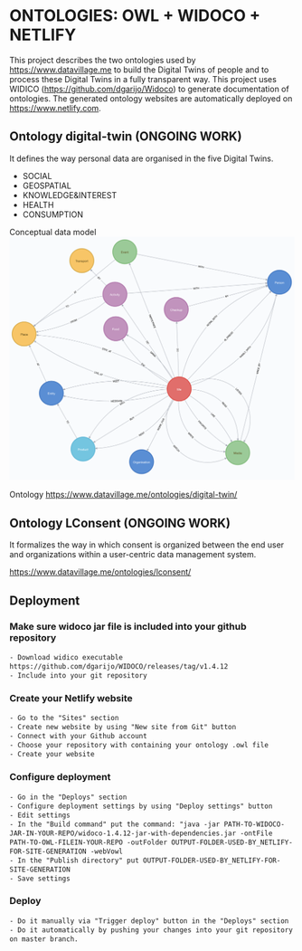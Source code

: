 # ONTOLOGIES: OWL + WIDOCO + NETLIFY
This project describes the two ontologies used by https://www.datavillage.me to build the Digital Twins of people and to process these Digital Twins in a fully transparent way.
This project uses WIDICO (https://github.com/dgarijo/Widoco) to generate documentation of ontologies.
The generated ontology websites are automatically deployed on https://www.netlify.com.

## Ontology digital-twin (ONGOING WORK)
It defines the way personal data are organised in the five Digital Twins.
- SOCIAL
- GEOSPATIAL
- KNOWLEDGE&INTEREST
- HEALTH
- CONSUMPTION

Conceptual data model
![Datavillage digital-twin conceptual data model](./digital-twin/conceptual-model.png)

Ontology
https://www.datavillage.me/ontologies/digital-twin/

## Ontology LConsent (ONGOING WORK)
It formalizes the way in which consent is organized between the end user and organizations within a user-centric data management system.

https://www.datavillage.me/ontologies/lconsent/

## Deployment
### Make sure widoco jar file is included into your github repository
```
- Download widico executable https://github.com/dgarijo/WIDOCO/releases/tag/v1.4.12
- Include into your git repository
```
### Create your Netlify website
```
- Go to the "Sites" section  
- Create new website by using "New site from Git" button
- Connect with your Github account
- Choose your repository with containing your ontology .owl file
- Create your website
```
### Configure deployment
```
- Go in the "Deploys" section 
- Configure deployment settings by using "Deploy settings" button
- Edit settings
- In the "Build command" put the command: "java -jar PATH-TO-WIDOCO-JAR-IN-YOUR-REPO/widoco-1.4.12-jar-with-dependencies.jar -ontFile PATH-TO-OWL-FILEIN-YOUR-REPO -outFolder OUTPUT-FOLDER-USED-BY_NETLIFY-FOR-SITE-GENERATION -webVowl 
- In the "Publish directory" put OUTPUT-FOLDER-USED-BY_NETLIFY-FOR-SITE-GENERATION
- Save settings
```
### Deploy
```
- Do it manually via "Trigger deploy" button in the "Deploys" section
- Do it automatically by pushing your changes into your git repository on master branch.